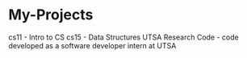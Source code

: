 # My-Projects
cs11 - Intro to CS
cs15 - Data Structures
UTSA Research Code - code developed as a software developer intern at UTSA
